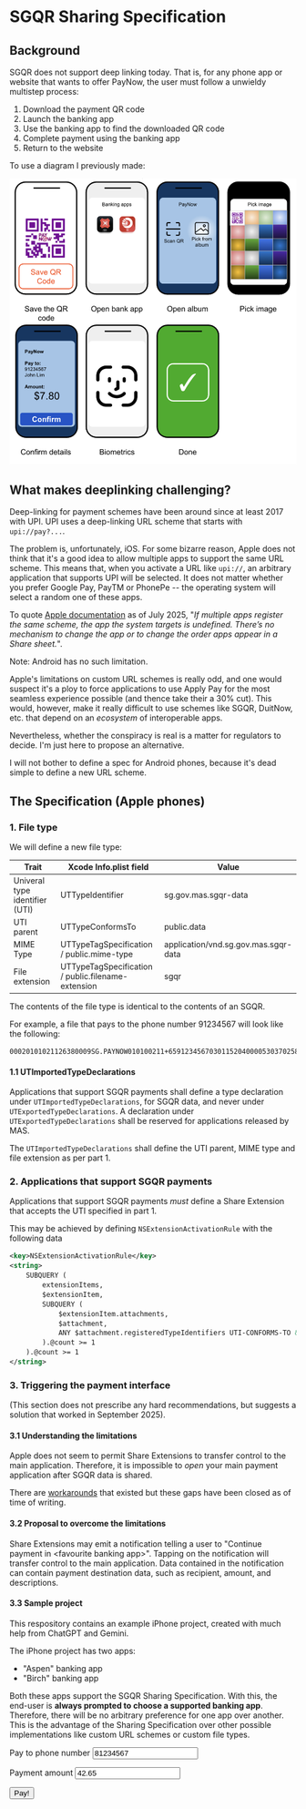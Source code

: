 # SGQR Sharing Specification

## Background

SGQR does not support deep linking today. That is, for any phone app or website that wants to offer PayNow, the user must follow
a unwieldy multistep process:

1. Download the payment QR code
2. Launch the banking app
3. Use the banking app to find the downloaded QR code
4. Complete payment using the banking app
5. Return to the website

To use a diagram I previously made:

![7 steps to pay with PayNow](images/paynow-steps.png)

## What makes deeplinking challenging?

Deep-linking for payment schemes have been around since at least 2017 with
UPI. UPI uses a deep-linking URL scheme that starts with `upi://pay?...`.

The problem is, unfortunately, iOS. For some bizarre reason, Apple does not
think that it's a good idea to allow multiple apps to support the same URL
scheme. This means that, when you activate a URL like `upi://`, an arbitrary
application that supports UPI will be selected. It does not matter whether you
prefer Google Pay, PayTM or PhonePe -- the operating system will select a random one
of these apps.

To quote [Apple documentation](https://developer.apple.com/documentation/xcode/defining-a-custom-url-scheme-for-your-app) as of July 2025, "_If multiple apps register the same scheme, the app the system targets is undefined. There’s no mechanism to change the app or to change the order apps appear in a Share sheet._".

Note: Android has no such limitation.

Apple's limitations on custom URL schemes is really odd, and one would suspect it's a ploy
to force applications to use Apply Pay for the most seamless experience possible (and thence
take their a 30% cut). This would, however, make it really difficult to use schemes like
SGQR, DuitNow, etc. that depend on an _ecosystem_ of interoperable apps.

Nevertheless, whether the conspiracy is real is a matter for regulators to decide.
I'm just here to propose an alternative.

I will not bother to define a spec for Android phones, because it's dead simple to define
a new URL scheme.

## The Specification (Apple phones)

### 1. File type

We will define a new file type:

| Trait           | Xcode Info.plist field             | Value                          |
|-----------------|------------------------------------|--------------------------------|
| Univeral type identifier (UTI) | UTTypeIdentifier    | sg.gov.mas.sgqr-data           |
| UTI parent      | UTTypeConformsTo                   | public.data                    |
| MIME Type       | UTTypeTagSpecification / public.mime-type | application/vnd.sg.gov.mas.sgqr-data |
| File extension  | UTTypeTagSpecification / public.filename-extension | sgqr           |

The contents of the file type is identical to the contents of an SGQR.

For example, a file that pays to the phone number 91234567 will look like the following:

```
00020101021126380009SG.PAYNOW010100211+6591234567030115204000053037025802SG5902NA6009Singapore6304B5DB
```

#### 1.1 UTImportedTypeDeclarations

Applications that support SGQR payments shall define a type declaration under `UTImportedTypeDeclarations`,
for SGQR data, and never under `UTExportedTypeDeclarations`. A declaration under
`UTExportedTypeDeclarations` shall be reserved for applications released by MAS.

The `UTImportedTypeDeclarations` shall define the UTI parent, MIME type and file extension as per part 1.

### 2. Applications that support SGQR payments

Applications that support SGQR payments _must_ define a Share Extension that accepts the UTI specified in part 1.

This may be achieved by defining `NSExtensionActivationRule` with the following data
```xml
<key>NSExtensionActivationRule</key>
<string>
    SUBQUERY (
        extensionItems,
        $extensionItem,
        SUBQUERY (
            $extensionItem.attachments,
            $attachment,
            ANY $attachment.registeredTypeIdentifiers UTI-CONFORMS-TO &quot;sg.gov.mas.sgqr-data&quot;
        ).@count >= 1
    ).@count >= 1
</string>
```

### 3. Triggering the payment interface

(This section does not prescribe any hard recommendations, but suggests a solution that worked in September 2025).

#### 3.1 Understanding the limitations

Apple does not seem to permit Share Extensions to transfer control to the main application. Therefore,
it is impossible to *open* your main payment application after SGQR data is shared.

There are [workarounds](https://stackoverflow.com/questions/27506413/share-extension-to-open-containing-app)
that existed but these gaps have been closed as of time of writing.

#### 3.2 Proposal to overcome the limitations

Share Extensions may emit a notification telling a user to "Continue payment in &lt;favourite banking app&gt;".
Tapping on the notification will transfer control to the main application.
Data contained in the notification can contain payment destination data, such as recipient, amount, and
descriptions.

#### 3.3 Sample project

This respository contains an example iPhone project, created with much help from ChatGPT and Gemini.

The iPhone project has two apps:
* "Aspen" banking app
* "Birch" banking app

Both these apps support the SGQR Sharing Specification. With this, the end-user is **always
prompted to choose a supported banking app**. Therefore, there will be no arbitrary preference
for one app over another. This is the advantage of the Sharing Specification over other possible
implementations like custom URL schemes or custom file types.

<script>

function shareSomething(mimeType, extension) {
    const phone = document.querySelector('#destination').value.slice(0, 8).padStart(8, '0')
    const amount = document.querySelector('#amount').value.toString()

    const dataText = `00020101021126380009SG.PAYNOW010100211+65${phone}0301152040000530370254${amount.length.toString().padStart(2, '0')}${amount}5802SG5902NA6009Singapore6304CCCC`
    const buf = new TextEncoder().encode(dataText)

    const file = new File(
        [buf],
        `payment_to_${phone}.${extension}`,
        {
            type: mimeType
        }
    )

    navigator.share({
        files: [file]
    })
}

</script>

<label for="destination">Pay to phone number</label>
<input id="destination" type="tel" value="81234567">

<label for="amount">Payment amount</label>
<input id="amount" type="number" value="42.65">

<button onclick="shareSomething('application/vnd.sg.gov.mas.sgqr-data', 'sgqr')">
Pay!
</button>

